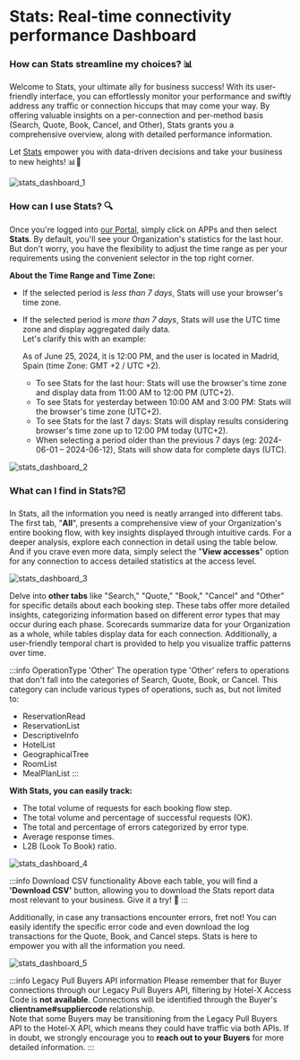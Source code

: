 ﻿---
sidebar_position: 1
---

# Stats: Real-time connectivity performance Dashboard

### How can Stats streamline my choices?  📊
Welcome to Stats, your ultimate ally for business success! With its user-friendly interface, you can effortlessly monitor your performance and swiftly address any traffic or connection hiccups that may come your way. By offering valuable insights on a per-connection and per-method basis (Search, Quote, Book, Cancel, and Other), Stats grants you a comprehensive overview, along with detailed performance information.

Let [Stats](https://app.travelgate.com/apps/stats) empower you with data-driven decisions and take your business to new heights! 📊🚀

![stats_dashboard_1](https://storage.travelgate.com/kbase/stats_dashboard_1.jpg)

### How can I use Stats? 🔍
Once you're logged into [our Portal](https://www.travelgate.com/), simply click on APPs and then select **Stats**. By default, you'll see your Organization's statistics for the last hour. But don't worry, you have the flexibility to adjust the time range as per your requirements using the convenient selector in the top right corner.

**About the Time Range and Time Zone:**  

- If the selected period is *less than 7 days*, Stats will use your browser's time zone.
- If the selected period is *more than 7 days*, Stats will use the UTC time zone and display aggregated daily data.  
Let's clarify this with an example:  

    As of June 25, 2024, it is 12:00 PM, and the user is located in Madrid, Spain (time Zone: GMT +2 / UTC +2).
    - To see Stats for the last hour: Stats will use the browser's time zone and display data from 11:00 AM to 12:00 PM (UTC+2).
    - To see Stats for yesterday between 10:00 AM and 3:00 PM: Stats will the browser's time zone (UTC+2).
    - To see Stats for the last 7 days: Stats will display results considering browser's time zone up to 12:00 PM today (UTC+2).
    - When selecting a period older than the previous 7 days (eg: 2024-06-01  – 2024-06-12), Stats will show data for complete days (UTC).


![stats_dashboard_2](https://storage.travelgate.com/kbase/stats_dashboard_2.jpg)

### What can I find in Stats?☑️

In Stats, all the information you need is neatly arranged into different tabs. The first tab, "**All**", presents a comprehensive view of your Organization's entire booking flow, with key insights displayed through intuitive cards. For a deeper analysis, explore each connection in detail using the table below. And if you crave even more data, simply select the "**View accesses**" option for any connection to access detailed statistics at the access level.

![stats_dashboard_3](https://storage.travelgate.com/kbase/stats_dashboard_3.jpg)

Delve into **other tabs** like "Search," "Quote," "Book," "Cancel" and "Other" for specific details about each booking step. These tabs offer more detailed insights, categorizing information based on different error types that may occur during each phase. Scorecards summarize data for your Organization as a whole, while tables display data for each connection. Additionally, a user-friendly temporal chart is provided to help you visualize traffic patterns over time.

:::info OperationType 'Other'
The operation type 'Other' refers to operations that don't fall into the categories of Search, Quote, Book, or Cancel. This category can include various types of operations, such as, but not limited to:
- ReservationRead
- ReservationList
- DescriptiveInfo
- HotelList
- GeographicalTree
- RoomList
- MealPlanList
:::

**With Stats, you can easily track:**

- The total volume of requests for each booking flow step.
- The total volume and percentage of successful requests (OK).
- The total and percentage of errors categorized by error type.
- Average response times.
- L2B (Look To Book) ratio.

![stats_dashboard_4](https://storage.travelgate.com/kbase/stats_dashboard_4.jpg)

:::info Download CSV functionality
Above each table, you will find a **'Download CSV'** button, allowing you to download the Stats report data most relevant to your business. Give it a try! 🚀
:::


Additionally, in case any transactions encounter errors, fret not! You can easily identify the specific error code and even download the log transactions for the Quote, Book, and Cancel steps. Stats is here to empower you with all the information you need.

![stats_dashboard_5](https://storage.travelgate.com/kbase/stats_dashboard_5.jpg)

:::info Legacy Pull Buyers API information
Please remember that for Buyer connections through our Legacy Pull Buyers API, filtering by Hotel-X Access Code is **not available**. Connections will be identified through the Buyer's **clientname#suppliercode** relationship.  
Note that some Buyers may be transitioning from the Legacy Pull Buyers API to the Hotel-X API, which means they could have traffic via both APIs. If in doubt, we strongly encourage you to **reach out to your Buyers** for more detailed information.
:::